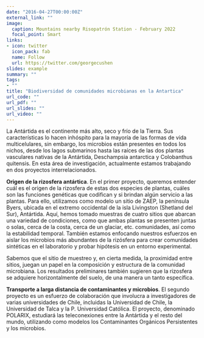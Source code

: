 ```yaml
---
date: "2016-04-27T00:00:00Z"
external_link: ""
image:
  caption: Mountains nearby Risopatrón Station - February 2022
  focal_point: Smart
links:
- icon: twitter
  icon_pack: fab
  name: Follow
  url: https://twitter.com/georgecushen
slides: example
summary: ""
tags:
- ""
title: "Biodiversidad de comunidades microbianas en la Antartica"
url_code: ""
url_pdf: ""
url_slides: ""
url_video: ""
---
```


La Antártida es el continente más alto, seco y frío de la Tierra. Sus características lo hacen inhóspito para la mayoría de las formas de vida multicelulares, sin embargo, los microbios están presentes en todos los nichos, desde los lagos submarinos hasta las raíces de las dos plantas vasculares nativas de la Antártida, Deschampsia antarctica y Colobanthus quitensis. En esta área de investigación, actualmente estamos trabajando en dos proyectos interrelacionados.

**Origen de la rizosfera antártica**. En el primer proyecto, queremos entender cuál es el origen de la rizosfera de estas dos especies de plantas, cuáles son las funciones genéticas que codifican y si brindan algún servicio a las plantas. Para ello, utilizamos como modelo un sitio de ZAEP, la península Byers, ubicada en el extremo occidental de la isla Livingston (Shetland del Sur), Antártida. Aquí, hemos tomado muestras de cuatro sitios que abarcan una variedad de condiciones, como que ambas plantas se presenten juntas o solas, cerca de la costa, cerca de un glaciar, etc. comunidades, así como la estabilidad temporal. También estamos enfocando nuestros esfuerzos en aislar los microbios más abundantes de la rizósfera para crear comunidades sintéticas en el laboratorio y probar hipótesis en un entorno experimental.

Sabemos que el sitio de muestreo y, en cierta medida, la proximidad entre sitios, juegan un papel en la composición y estructura de la comunidad microbiana. Los resultados preliminares también sugieren que la rizosfera se adquiere horizontalmente del suelo, de una manera un tanto específica.


**Transporte a larga distancia de contaminantes y microbios**. El segundo proyecto es un esfuerzo de colaboración que involucra a investigadores de varias universidades de Chile, incluidas la Universidad de Chile, la Universidad de Talca y la P. Universidad Católica. El proyecto, denominado POLARIX, estudiará las teleconexiones entre la Antártida y el resto del mundo, utilizando como modelos los Contaminantes Orgánicos Persistentes y los microbios.




